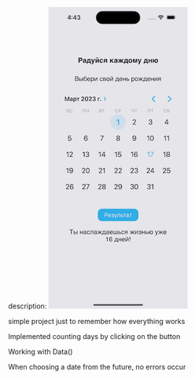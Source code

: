 description:
![Image alt](https://github.com/nzhkv/MyDaysApp/blob/main/SimulatorScreenShot.png)

simple project just to remember how everything works



Implemented counting days by clicking on the button

Working with Data()

When choosing a date from the future, no errors occur
